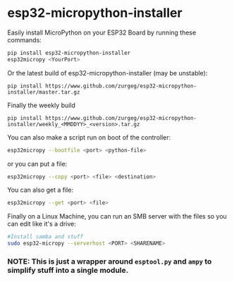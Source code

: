 # esp32-micropython-installer
Easily install MicroPython on your ESP32 Board by running these commands:
```bash
pip install esp32-micropython-installer
esp32micropy <YourPort>
```
Or the latest build of esp32-micropython-installer (may be unstable):
```
pip install https://www.github.com/zurgeg/esp32-micropython-installer/master.tar.gz
```
Finally the weekly build
```
pip install https://www.github.com/zurgeg/esp32-micropython-installer/weekly_<MMDDYY>_<version>.tar.gz
```
You can also make a script run on boot of the controller:
```bash
esp32micropy --bootfile <port> <python-file>
```
or you can put a file:
```bash
esp32micropy --copy <port> <file> <destination>
```
You can also get a file:
```bash
esp32micropy --get <port> <file>
```

Finally on a Linux Machine, you can run an SMB server with the files so you can edit like it's a drive:
```bash
#Install samba and stuff
sudo esp32-micropy --serverhost <PORT> <SHARENAME>
```


### NOTE: This is just a wrapper around ```esptool.py``` and ```ampy``` to simplify stuff into a single module.
